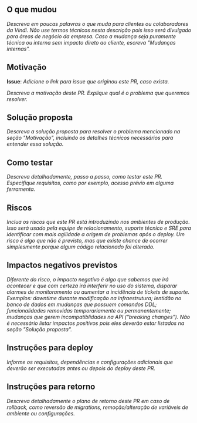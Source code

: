 ## O que mudou
_Descreva em poucas palavras o que muda para clientes ou colaboradores da Vindi. Não use termos técnicos nesta descrição pois isso será divulgado para áreas de negócio da empresa. Caso a mudança seja puramente técnica ou interna sem impacto direto ao cliente, escreva "Mudanças internas"._

## Motivação
**Issue**: _Adicione o link para issue que originou este PR, caso exista._

_Descreva a motivação deste PR. Explique qual é o problema que queremos resolver._

## Solução proposta
_Descreva a solução proposta para resolver o problema mencionado na seção "Motivação", incluindo os detalhes técnicos necessários para entender essa solução._

## Como testar
_Descreva detalhadamente, passo a passo, como testar este PR. Especifique requisitos, como por exemplo, acesso prévio em alguma ferramenta._

## Riscos
_Inclua os riscos que este PR está introduzindo nos ambientes de produção. Isso será usado pela equipe de relacionamento, suporte técnico e SRE para identificar com mais agilidade a origem de problemas após o deploy. Um risco é algo que não é previsto, mas que existe chance de ocorrer simplesmente porque algum código relacionado foi alterado._

## Impactos negativos previstos
_Diferente do risco, o impacto negativo é algo que sabemos que irá acontecer e que com certeza irá interferir no uso do sistema, disparar alarmes de monitoramento ou aumentar a incidência de tickets de suporte. Exemplos: downtime durante modificação na infraestrutura; lentidão no banco de dados em mudanças que possuem comandos DDL; funcionalidades removidas temporariamente ou permanentemente; mudanças que gerem incompatiblidades na API ("breaking changes"). Não é necessário listar impactos positivos pois eles deverão estar listados na seção "Solução proposta"._

## Instruções para deploy
_Informe os requisitos, dependências e configurações adicionais que deverão ser executadas antes ou depois do deploy deste PR._

## Instruções para retorno
_Descreva detalhadamente o plano de retorno deste PR em caso de rollback, como reversão de migrations, remoção/alteração de variáveis de ambiente ou configurações._
